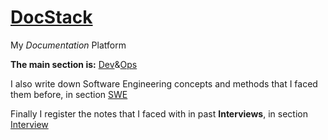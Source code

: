 # [DocStack](https://docs.geekfa.net/)

My _Documentation_ Platform

**The main section is:** [Dev](Dev/index.md)&[Ops](Ops/index.md)

I also write down Software Engineering concepts and methods that I faced them before, in section [SWE](SWE/index.md)

Finally I register the notes that I faced with in past **Interviews**, in section [Interview](Interview/index.md)
